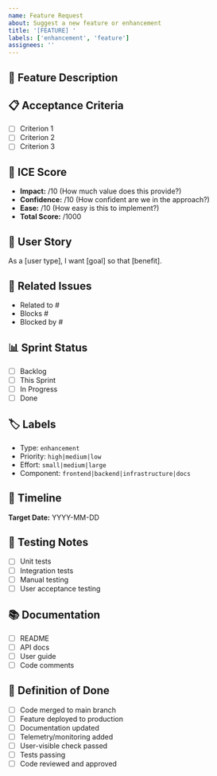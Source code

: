 ```yaml
---
name: Feature Request
about: Suggest a new feature or enhancement
title: '[FEATURE] '
labels: ['enhancement', 'feature']
assignees: ''
---
```


## 🎯 **Feature Description**
<!-- Clear, concise description of the feature -->

## 📋 **Acceptance Criteria**
<!-- Specific, testable criteria for completion -->
- [ ] Criterion 1
- [ ] Criterion 2
- [ ] Criterion 3

## 🎯 **ICE Score**
<!-- Impact × Confidence × Ease (1-10 scale each) -->
- **Impact:** /10 (How much value does this provide?)
- **Confidence:** /10 (How confident are we in the approach?)
- **Ease:** /10 (How easy is this to implement?)
- **Total Score:** /1000

## 📝 **User Story**
<!-- As a [user type], I want [goal] so that [benefit] -->
As a [user type], I want [goal] so that [benefit].

## 🔗 **Related Issues**
<!-- Link to related issues or PRs -->
- Related to #
- Blocks #
- Blocked by #

## 📊 **Sprint Status**
<!-- Set this when adding to sprint -->
- [ ] Backlog
- [ ] This Sprint
- [ ] In Progress
- [ ] Done

## 🏷️ **Labels**
<!-- Add relevant labels -->
- Type: `enhancement`
- Priority: `high|medium|low`
- Effort: `small|medium|large`
- Component: `frontend|backend|infrastructure|docs`

## 📅 **Timeline**
<!-- Estimated completion date -->
**Target Date:** YYYY-MM-DD

## 🧪 **Testing Notes**
<!-- How will this be tested? -->
- [ ] Unit tests
- [ ] Integration tests
- [ ] Manual testing
- [ ] User acceptance testing

## 📚 **Documentation**
<!-- What documentation needs to be updated? -->
- [ ] README
- [ ] API docs
- [ ] User guide
- [ ] Code comments

## 🚀 **Definition of Done**
<!-- Checklist for completion -->
- [ ] Code merged to main branch
- [ ] Feature deployed to production
- [ ] Documentation updated
- [ ] Telemetry/monitoring added
- [ ] User-visible check passed
- [ ] Tests passing
- [ ] Code reviewed and approved
